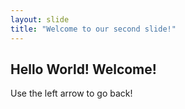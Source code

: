 ```yaml
---
layout: slide
title: "Welcome to our second slide!"
---
```

## Hello World! Welcome!

Use the left arrow to go back!
